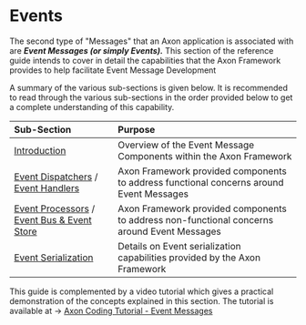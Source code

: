 # Events

The second type of "Messages" that an Axon application is associated with are _**Event Messages \(or simply Events\).**_  This section of the reference guide  intends to cover in detail the capabilities that the Axon Framework provides to help facilitate Event Message Development

A summary of the various sub-sections is given below. It is recommended to read through the various sub-sections in the order provided below to get a complete understanding of this capability.

| Sub-Section | Purpose |
| :--- | :--- |
| [Introduction](introduction.md) | Overview of the  Event Message Components  within the Axon Framework |
| [Event Dispatchers](dispatching-events.md) / [Event Handlers](handling-events.md) | Axon Framework provided components to address functional concerns around Event Messages |
| [Event Processors](event-processors.md) / [Event Bus & Event Store](event-bus-and-event-store.md) | Axon Framework provided components to address non-functional concerns around Event Messages |
| [Event Serialization](serializers.md) | Details on Event serialization capabilities provided by the Axon Framework |

This guide is complemented by a video tutorial which gives a practical demonstration of the concepts explained in this section. The tutorial is available at  -&gt; [Axon Coding Tutorial - Event Messages](https://www.youtube.com/watch?v=jS1vfc5EohM&feature=youtu.be)

